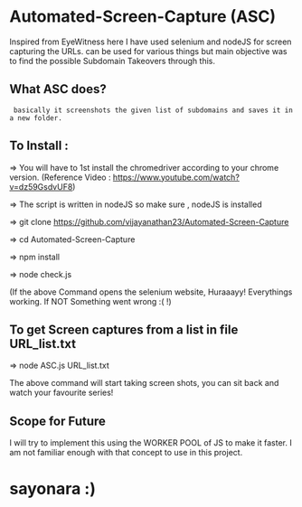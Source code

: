 # Automated-Screen-Capture (ASC)
Inspired from EyeWitness here I have used selenium and nodeJS for screen capturing the URLs.
can be used for various things but main objective was to find the possible Subdomain Takeovers through this.
  ## What ASC does?
     basically it screenshots the given list of subdomains and saves it in a new folder.

## To Install :
=> You will have to 1st install the chromedriver according to your chrome version.
    (Reference Video : https://www.youtube.com/watch?v=dz59GsdvUF8)
    
=> The script is written in nodeJS so make sure , nodeJS is installed

=> git clone https://github.com/vijayanathan23/Automated-Screen-Capture

=> cd Automated-Screen-Capture

=> npm install

=> node check.js 

(If the above Command opens the selenium website, Huraaayy! Everythings working. If NOT Something went wrong :( !)

## To get Screen captures from a list in file URL_list.txt
=> node ASC.js URL_list.txt

The above command will start taking screen shots, you can sit back and watch your favourite series!

##  Scope for Future 
I will try to implement this using the WORKER POOL of JS to make it faster. I am not familiar enough with that concept to use in this project.


# sayonara :)
